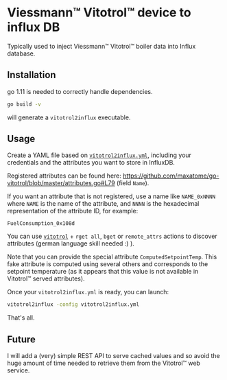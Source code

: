 # Viessmann™ Vitotrol™ device to influx DB

Typically used to inject Viessmann™ Vitotrol™ boiler data into Influx
database.

## Installation

go 1.11 is needed to correctly handle dependencies.

```sh
go build -v
```

will generate a `vitotrol2influx` executable.


## Usage

Create a YAML file based on
[`vitotrol2influx.yml`](vitotrol2influx.yml), including your
credentials and the attributes you want to store in InfluxDB.

Registered attributes can be found here:
https://github.com/maxatome/go-vitotrol/blob/master/attributes.go#L79
(field `Name`).

If you want an attribute that is not registered, use a name like
`NAME_0xNNNN` where `NAME` is the name of the attribute, and `NNNN` is
the hexadecimal representation of the attribute ID, for example:

```
FuelConsumption_0x108d
```

You can use [`vitotrol`](https://github.com/maxatome/go-vitotrol) +
`rget all`, `bget` or `remote_attrs` actions to discover attributes
(german language skill needed :) ).

Note that you can provide the special attribute
`ComputedSetpointTemp`. This fake attribute is computed using several
others and corresponds to the setpoint temperature (as it appears that
this value is not available in Vitotrol™ served attributes).

Once your `vitotrol2influx.yml` is ready, you can launch:

```sh
vitotrol2influx -config vitotrol2influx.yml
```

That's all.


## Future

I will add a (very) simple REST API to serve cached values and so
avoid the huge amount of time needed to retrieve them from the
Vitotrol™ web service.
